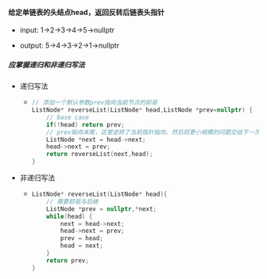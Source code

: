 #### 给定单链表的头结点head，返回反转后链表头指针

* input: 1->2->3->4->5->nullptr

* output: 5->4->3->2->1->nullptr

  

##### 应掌握递归和非递归写法

* 递归写法

  * ```c++
    // 添加一个默认参数prev指向当前节点的前驱
    ListNode* reverseList(ListNode* head,ListNode *prev=nullptr) {
        // base case
        if(!head) return prev;
        // prev指向末尾，这里逆转了当前指针指向，然后将更小规模的问题交给下一次递归
        ListNode *next = head->next;
        head->next = prev;
        return reverseList(next,head);
    }
    ```

* 非递归写法

  * ```c++
    ListNode* reverseList(ListNode* head){
        // 需要前驱与后继
        ListNode *prev = nullptr,*next;
        while(head) {
            next = head->next;
            head->next = prev;
            prev = head;
            head = next;
        }
        return prev;
    }
    ```

    

